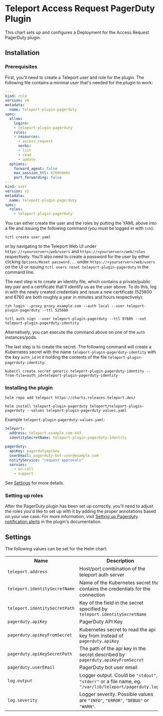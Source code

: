# Teleport Access Request PagerDuty Plugin

This chart sets up and configures a Deployment for the Access Request PagerDuty plugin.

## Installation

### Prerequisites

First, you'll need to create a Teleport user and role for the plugin. The following file contains a minimal user that's needed for the plugin to work:

```yaml
---
kind: role
version: v6
metadata:
  name: teleport-plugin-pagerduty
spec:
  allow:
    logins:
    - teleport-plugin-pagerduty
    rules:
    - resources:
      - access_request
      verbs:
      - list
      - read
      - update
  options:
    forward_agent: false
    max_session_ttl: 8760h0m0s
    port_forwarding: false
---
kind: user
version: v2
metadata:
  name: teleport-plugin-pagerduty
spec:
  roles:
    - teleport-plugin-pagerduty
```

You can either create the user and the roles by putting the YAML above into a file and issuing the following command  (you must be logged in with `tsh`):

```console
tctl create user.yaml
```

or by navigating to the Teleport Web UI under `https://<yourserver>/web/users` and `https://<yourserver>/web/roles` respectively. You'll also need to create a password for the user by either clicking `Options/Reset password...` under `https://<yourserver>/web/users` on the UI or issuing `tctl users reset teleport-plugin-pagerduty` in the command line.

The next step is to create an identity file, which contains a private/public key pair and a certificate that'll identify us as the user above. To do this, log in with the newly created credentials and issue a new certificate (525600 and 8760 are both roughly a year in minutes and hours respectively):

```console
tsh login --proxy proxy.example.com --auth local --user teleport-plugin-pagerduty --ttl 525600
```

```console
tctl auth sign --user teleport-plugin-pagerduty --ttl 8760h --out teleport-plugin-pagerduty-identity
```

Alternatively, you can execute the command above on one of the `auth` instances/pods.

The last step is to create the secret. The following command will create a Kubernetes secret with the name `teleport-plugin-pagerduty-identity` with the key `auth_id` in it holding the contents of the file `teleport-plugin-pagerduty-identity`:

```console
kubectl create secret generic teleport-plugin-pagerduty-identity --from-file=auth_id=teleport-plugin-pagerduty-identity
```

### Installing the plugin

```console
helm repo add teleport https://charts.releases.teleport.dev/
```

```console
helm install teleport-plugin-pagerduty teleport/teleport-plugin-pagerduty --values teleport-plugin-pagerduty-values.yaml
```

Example `teleport-plugin-pagerduty-values.yaml`:

```yaml
teleport:
  address: teleport.example.com:443
  identitySecretName: teleport-plugin-pagerduty-identity

pagerduty:
  apiKey: pagerdutyapikey
  userEmail: pagerduty-bot-user@example.com
  notifyService: "request approvals"
  servies:
    - on-call
    - support
```

See [Settings](#settings) for more details.

### Setting up roles

After the PagerDuty plugin has been set up correctly, you'll need to adjust the roles you'd like to set up with it by adding the proper annotations based on your use case. For more information, visit [Setting up Pagerduty notification alerts](../../../access/pagerduty/README.md#setting-up-pagerduty-notification-alerts) in the plugin's documentation.

## Settings

The following values can be set for the Helm chart:

<table>
  <tr>
    <th>Name</th>
    <th>Description</th>
    <th>Type</th>
    <th>Default</th>
    <th>Required</th>
  </tr>

  <tr>
    <td><code>teleport.address</code></td>
    <td>Host/port combination of the teleport auth server</td>
    <td>string</td>
    <td><code>""</code></td>
    <td>yes</td>
  </tr>
  <tr>
    <td><code>teleport.identitySecretName</code></td>
    <td>Name of the Kubernetes secret that contains the credentials for the connection</td>
    <td>string</td>
    <td><code>""</code></td>
    <td>yes</td>
  </tr>
  <tr>
    <td><code>teleport.identitySecretPath</code></td>
    <td>Key of the field in the secret specified by <code>teleport.identitySecretName</code></td>
    <td>string</td>
    <td><code>"auth_id"</code></td>
    <td>yes</td>
  </tr>

  <tr>
    <td><code>pagerduty.apiKey</code></td>
    <td>PagerDuty API Key</td>
    <td>string</td>
    <td><code></code></td>
    <td>yes</td>
  </tr>
  <tr>
    <td><code>pagerduty.apiKeyFromSecret</code></td>
    <td>Kubernetes secret to read the api key from instead of <code>pagerduty.apiKey</code></td>
    <td>string</td>
    <td><code>""</code></td>
    <td>no</td>
  </tr>
  <tr>
    <td><code>pagerduty.apiKeySecretPath</code></td>
    <td>The path of the api key in the secret described by <code>pagerduty.apiKeyFromSecret</code></td>
    <td>string</td>
    <td><code>"pagerdutyApiKey"</code></td>
    <td>no</td>
  </tr>
  <tr>
    <td><code>pagerduty.userEmail</code></td>
    <td>PagerDuty bot user email</td>
    <td>string</td>
    <td><code>""</code></td>
    <td>yes</td>
  </tr>

  <tr>
    <td><code>log.output</code></td>
    <td>
      Logger output. Could be <code>"stdout"</code>, <code>"stderr"</code> or a file name,
      eg. <code>"/var/lib/teleport/pagerduty.log"</code>
    </td>
    <td>string</td>
    <td><code>"stdout"</code></td>
    <td>no</td>
  </tr>
  <tr>
    <td><code>log.severity</code></td>
    <td>
      Logger severity. Possible values are <code>"INFO"</code>, <code>"ERROR"</code>,
      <code>"DEBUG"</code> or <code>"WARN"</code>.
    </td>
    <td>string</td>
    <td><code>"INFO"</code></td>
    <td>no</td>
  </tr>
</table>

